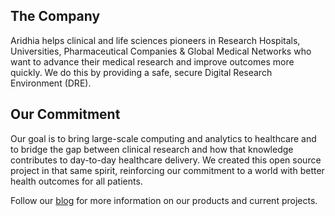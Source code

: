 ## The Company
Aridhia helps clinical and life sciences pioneers in Research Hospitals, Universities, Pharmaceutical Companies & Global Medical Networks who want to advance their medical research and improve outcomes more quickly. We do this by providing a safe, secure Digital Research Environment (DRE).

## Our Commitment 
Our goal is to bring large-scale computing and analytics to healthcare and to bridge the gap between clinical research and how that knowledge contributes to day-to-day healthcare delivery. We created this open source project in that same spirit, reinforcing our commitment to a world with better health outcomes for all patients.

Follow our [blog](https://www.aridhia.com/category/blog/) for more information on our products and current projects. 
